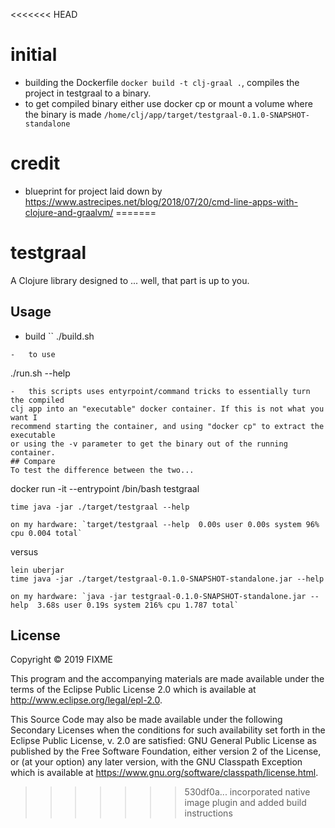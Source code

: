 <<<<<<< HEAD
# initial
-	building the Dockerfile `docker build -t clj-graal .`, compiles the project
in testgraal to a binary.
-	to get compiled binary either use docker cp or mount a volume where the
binary is made `/home/clj/app/target/testgraal-0.1.0-SNAPSHOT-standalone`


# credit
-	blueprint for project laid down by https://www.astrecipes.net/blog/2018/07/20/cmd-line-apps-with-clojure-and-graalvm/
=======
# testgraal

A Clojure library designed to ... well, that part is up to you.

## Usage
-	build 
``
./build.sh
```
-	to use
```
./run.sh --help
```
-	this scripts uses entyrpoint/command tricks to essentially turn the compiled
clj app into an "executable" docker container. If this is not what you want I 
recommend starting the container, and using "docker cp" to extract the executable
or using the -v parameter to get the binary out of the running container.
## Compare
To test the difference between the two...
```
docker run -it --entrypoint /bin/bash testgraal
```
time java -jar ./target/testgraal --help
```
	on my hardware: `target/testgraal --help  0.00s user 0.00s system 96% cpu 0.004 total`
versus
```
lein uberjar
time java -jar ./target/testgraal-0.1.0-SNAPSHOT-standalone.jar --help
```
	on my hardware: `java -jar testgraal-0.1.0-SNAPSHOT-standalone.jar --help  3.68s user 0.19s system 216% cpu 1.787 total`

## License

Copyright © 2019 FIXME

This program and the accompanying materials are made available under the
terms of the Eclipse Public License 2.0 which is available at
http://www.eclipse.org/legal/epl-2.0.

This Source Code may also be made available under the following Secondary
Licenses when the conditions for such availability set forth in the Eclipse
Public License, v. 2.0 are satisfied: GNU General Public License as published by
the Free Software Foundation, either version 2 of the License, or (at your
option) any later version, with the GNU Classpath Exception which is available
at https://www.gnu.org/software/classpath/license.html.
>>>>>>> 530df0a... incorporated native image plugin and added build instructions
